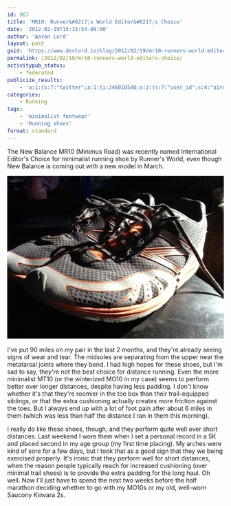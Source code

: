 ```yaml
---
id: 967
title: 'MR10: Runner&#8217;s World Editor&#8217;s Choice'
date: '2012-02-19T15:15:54-08:00'
author: 'Aaron Lord'
layout: post
guid: 'https://www.devlord.io/blog/2012/02/19/mr10-runners-world-editors-choice/'
permalink: /2012/02/19/mr10-runners-world-editors-choice/
activitypub_status:
    - federated
publicize_results:
    - 'a:1:{s:7:"twitter";a:1:{i:246010580;a:2:{s:7:"user_id";s:4:"a1rd";s:7:"post_id";s:18:"159505019211759616";}}}'
categories:
    - Running
tags:
    - 'minimalist footwear'
    - 'Running shoes'
format: standard
---
```


The New Balance MR10 (Minimus Road) was recently named International Editor's Choice for minimalist running shoe by Runner's World, even though New Balance is coming out with a new model in March.

<a href="/assets/img/2012/02/20120219-145322.jpg"><img class="alignnone size-full" src="/assets/img/2012/02/20120219-145322.jpg" alt="20120219-145322.jpg" /></a>

I've put 90 miles on my pair in the last 2 months, and they're already seeing signs of wear and tear. The midsoles are separating from the upper near the metatarsal joints where they bend. I had high hopes for these shoes, but I'm sad to say, they're not the best choice for distance running. Even the more minimalist MT10 (or the winterized MO10 in my case) seems to perform better over longer distances, despite having less padding. I don't know whether it's that they're roomier in the toe box than their trail-equipped siblings, or that the extra cushioning actually creates more friction against the toes. But I always end up with a lot of foot pain after about 6 miles in them (which was less than half the distance I ran in them this morning).

I really do like these shoes, though, and they perform quite well over short distances. Last weekend I wore them when I set a personal record in a 5K and placed second in my age group (my first time placing). My arches were kind of sore for a few days, but I took that as a good sign that they we being exercised properly. It's ironic that they perform well for short distances, when the reason people typically reach for increased cushioning (over minimal trail shoes) is to provide the extra padding for the long haul. Oh well. Now I'll just have to spend the next two weeks before the half marathon deciding whether to go with my MO10s or my old, well-worn Saucony Kinvara 2s.